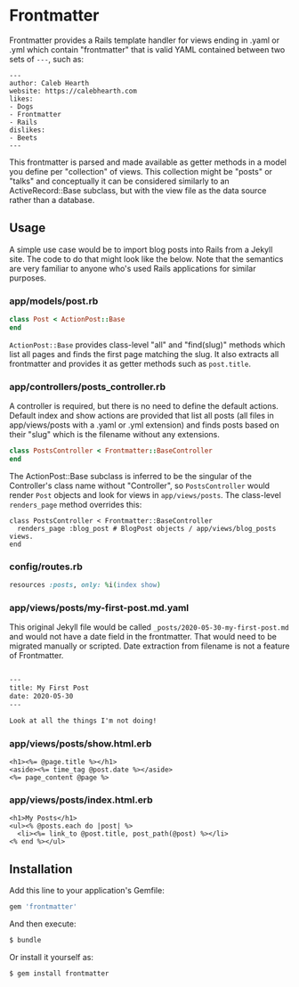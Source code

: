 # Frontmatter

Frontmatter provides a Rails template handler for views ending in .yaml or .yml
which contain "frontmatter" that is valid YAML contained between two sets of
`---`, such as:

    ---
    author: Caleb Hearth
    website: https://calebhearth.com
    likes:
    - Dogs
    - Frontmatter
    - Rails
    dislikes:
    - Beets
    ---

This frontmatter is parsed and made available as getter methods in a model you
define per "collection" of views. This collection might be "posts" or "talks"
and conceptually it can be considered similarly to an ActiveRecord::Base
subclass, but with the view file as the data source rather than a database.

## Usage

A simple use case would be to import blog posts into Rails from a Jekyll site.
The code to do that might look like the below. Note that the semantics are very
familiar to anyone who's used Rails applications for similar purposes.

### app/models/post.rb

```ruby
class Post < ActionPost::Base
end
```

`ActionPost::Base` provides class-level "all" and "find(slug)" methods which
list all pages and finds the first page matching the slug. It also extracts all
frontmatter and provides it as getter methods such as `post.title`.

### app/controllers/posts_controller.rb

A controller is required, but there is no need to define the default actions.
Default index and show actions are provided that list all posts (all files in
app/views/posts with a .yaml or .yml extension) and finds posts based on their
"slug" which is the filename without any extensions.

```ruby
class PostsController < Frontmatter::BaseController
end
```

The ActionPost::Base subclass is inferred to be the singular of the  Controller's
class name without "Controller", so `PostsController` would render `Post`
objects and look for views in `app/views/posts`. The class-level `renders_page`
method overrides this:

```
class PostsController < Frontmatter::BaseController
  renders_page :blog_post # BlogPost objects / app/views/blog_posts views.
end
```

### config/routes.rb

```ruby
resources :posts, only: %i(index show)
```

### app/views/posts/my-first-post.md.yaml

This original Jekyll file would be called `_posts/2020-05-30-my-first-post.md`
and would not have a date field in the frontmatter. That would need to be
migrated manually or scripted. Date extraction from filename is not a feature of
Frontmatter.

```markdown

---
title: My First Post
date: 2020-05-30
---

Look at all the things I'm not doing!
```

### app/views/posts/show.html.erb

```erb
<h1><%= @page.title %></h1>
<aside><%= time_tag @post.date %></aside>
<%= page_content @page %>
```

### app/views/posts/index.html.erb

```erb
<h1>My Posts</h1>
<ul><% @posts.each do |post| %>
  <li><%= link_to @post.title, post_path(@post) %></li>
<% end %></ul>
```

## Installation
Add this line to your application's Gemfile:

```ruby
gem 'frontmatter'
```

And then execute:
```bash
$ bundle
```

Or install it yourself as:
```bash
$ gem install frontmatter
```
